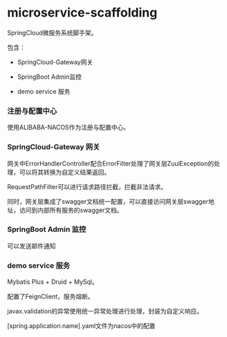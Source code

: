 # microservice-scaffolding

SpringCloud微服务系统脚手架。

包含：

* SpringCloud-Gateway网关

* SpringBoot Admin监控

* demo service 服务

### 注册与配置中心

使用ALIBABA-NACOS作为注册与配置中心。

### SpringCloud-Gateway 网关

网关中ErrorHandlerController配合ErrorFilter处理了网关层ZuulException的处理，可以将其转换为自定义结果返回。

RequestPathFilter可以进行请求路径拦截，拦截非法请求。

同时，网关层集成了swagger文档统一配置，可以直接访问网关层swagger地址，访问到内部所有服务的swagger文档。

### SpringBoot Admin 监控

可以发送邮件通知

### demo service 服务

Mybatis Plus + Druid + MySql。

配置了FeignClient，服务熔断。

javax.validation的异常使用统一异常处理进行处理，封装为自定义响应。

\[spring.application.name].yaml文件为nacos中的配置